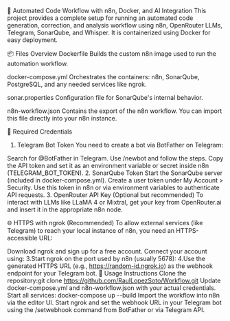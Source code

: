 🔁 Automated Code Workflow with n8n, Docker, and AI Integration
This project provides a complete setup for running an automated code generation, correction, and analysis workflow using n8n, OpenRouter LLMs, Telegram, SonarQube, and Whisper. It is containerized using Docker for easy deployment.

📦 Files Overview
Dockerfile
Builds the custom n8n image used to run the automation workflow.

docker-compose.yml
Orchestrates the containers: n8n, SonarQube, PostgreSQL, and any needed services like ngrok.

sonar.properties
Configuration file for SonarQube's internal behavior.

n8n-workflow.json
Contains the export of the n8n workflow. You can import this file directly into your n8n instance.

🔐 Required Credentials
1. Telegram Bot Token
You need to create a bot via BotFather on Telegram:

Search for @BotFather in Telegram.
Use /newbot and follow the steps.
Copy the API token and set it as an environment variable or secret inside n8n (TELEGRAM_BOT_TOKEN).
2. SonarQube Token
Start the SonarQube server (included in docker-compose.yml).
Create a user token under My Account > Security.
Use this token in n8n or via environment variables to authenticate API requests.
3. OpenRouter API Key (Optional but recommended)
To interact with LLMs like LLaMA 4 or Mixtral, get your key from OpenRouter.ai and insert it in the appropriate n8n node.

🌐 HTTPS with ngrok (Recommended)
To allow external services (like Telegram) to reach your local instance of n8n, you need an HTTPS-accessible URL:

Download ngrok and sign up for a free account.
Connect your account using: 3.Start ngrok on the port used by n8n (usually 5678): 4.Use the generated HTTPS URL (e.g., https://random-id.ngrok.io) as the webhook endpoint for your Telegram bot.
🚀 Usage Instructions
Clone the repository:git clone https://github.com/RaulLopezSoto/Workflow.git 
Update docker-compose.yml and n8n-workflow.json with your actual credentials.
Start all services: docker-compose up --build
Import the workflow into n8n via the editor UI.
Start ngrok and set the webhook URL in your Telegram bot using the /setwebhook command from BotFather or via Telegram API.
